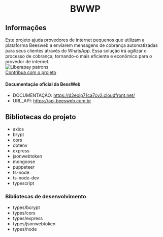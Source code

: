 <h1 align="center">BWWP</h1>

## Informações

Este projeto ajuda provedores de internet pequenos que utilizam a plataforma Beesweb a enviarem mensagens de cobrança automatizadas para seus clientes através do WhatsApp. Essa solução irá agilizar o processo de cobrança, tornando-o mais eficiente e econômico para o provedor de internet.</br>
![Liberapay patrons](https://img.shields.io/liberapay/patrons/Changaco?label=Contribua)</br>
[Contribua com o projeto](www.catarse.me/bwwp_4fa2)

#### Documentação oficial da BessWeb

- DOCUMENTAÇÃO: https://d2eolp71ca7cv2.cloudfront.net/
- URL_API: https://api.beesweb.com.br

## Bibliotecas do projeto

- axios
- brypt
- cors
- dotenv
- express
- jsonwebtoken
- mongoose
- puppeteer
- ts-node
- ts-node-dev
- typescript

### Bibliotecas de desenvolvimento

- types/bcrypt
- types/cors
- types/express
- types/jsonwebtoken
- types/node
